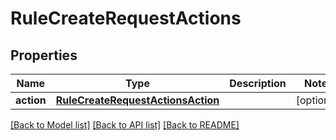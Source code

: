 # RuleCreateRequestActions


## Properties
Name | Type | Description | Notes
------------ | ------------- | ------------- | -------------
**action** | [**RuleCreateRequestActionsAction**](RuleCreateRequestActionsAction.md) |  | [optional] 

[[Back to Model list]](../README.md#documentation-for-models) [[Back to API list]](../README.md#documentation-for-api-endpoints) [[Back to README]](../README.md)


